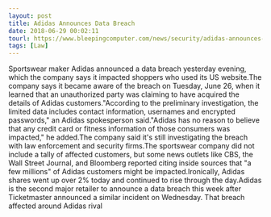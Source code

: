 ```yaml
---
layout: post
title: Adidas Announces Data Breach
date: 2018-06-29 00:02:11
tourl: https://www.bleepingcomputer.com/news/security/adidas-announces-data-breach/
tags: [Law]
---
```

Sportswear maker Adidas announced a data breach yesterday evening, which the company says it impacted shoppers who used its US website.The company says it became aware of the breach on Tuesday, June 26, when it learned that an unauthorized party was claiming to have acquired the details of Adidas customers."According to the preliminary investigation, the limited data includes contact information, usernames and encrypted passwords," an Adidas spokesperson said."Adidas has no reason to believe that any credit card or fitness information of those consumers was impacted," he added.The company said it's still investigating the breach with law enforcement and security firms.The sportswear company did not include a tally of affected customers, but some news outlets like CBS, the Wall Street Journal, and Bloomberg reported citing inside sources that "a few millions" of Adidas customers might be impacted.Ironically, Adidas shares went up over 2% today and continued to rise through the day.Adidas is the second major retailer to announce a data breach this week after Ticketmaster announced a similar incident on Wednesday. That breach affected around Adidas rival 
